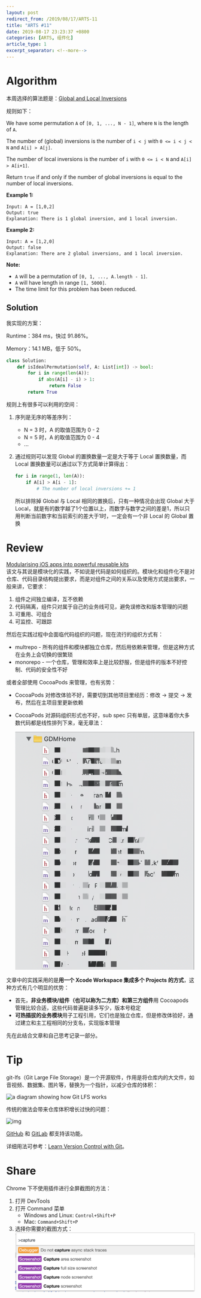 ```yaml
---
layout: post
redirect_from: /2019/08/17/ARTS-11
title: "ARTS #11"
date: 2019-08-17 23:23:37 +0800
categories: [ARTS, 组件化]
article_type: 1
excerpt_separator: <!--more-->
---
```



# Algorithm

本周选择的算法题是：[Global and Local Inversions](<https://leetcode.com/problems/global-and-local-inversions/>)

<!--more-->

规则如下：

We have some permutation `A` of `[0, 1, ..., N - 1]`, where `N` is the length of `A`.

The number of (global) inversions is the number of `i < j` with `0 <= i < j < N` and `A[i] > A[j]`.

The number of local inversions is the number of `i` with `0 <= i < N` and `A[i] > A[i+1]`.

Return `true` if and only if the number of global inversions is equal to the number of local inversions.

**Example 1:**

```
Input: A = [1,0,2]
Output: true
Explanation: There is 1 global inversion, and 1 local inversion.
```

**Example 2:**

```
Input: A = [1,2,0]
Output: false
Explanation: There are 2 global inversions, and 1 local inversion.
```

**Note:**

- `A` will be a permutation of `[0, 1, ..., A.length - 1]`.
- `A` will have length in range `[1, 5000]`.
- The time limit for this problem has been reduced.

## Solution

我实现的方案：

Runtime：384 ms，快过 91.86%。

Memory：14.1 MB，低于 50%。

```python
class Solution:
    def isIdealPermutation(self, A: List[int]) -> bool:
        for i in range(len(A)):
            if abs(A[i] - i) > 1:
                return False
        return True
```

规则上有很多可以利用的空间：

1. 序列是无序的等差序列：

   - N = 3 时，A 的取值范围为 0 - 2
   - N = 5 时，A 的取值范围为 0 - 4
   - ...

2. 通过规则可以发现 Global 的置换数量一定是大于等于 Local 置换数量，而 Local 置换数量可以通过以下方式简单计算得出：

   ```python
   for i in range(1, len(A)):
       if A[i] > A[i - 1]:
           # The number of local inversions += 1
   ```

   所以排除掉 Global 与 Local 相同的置换后，只有一种情况会出现 Global 大于 Local，就是有的数字越了1个位置以上，而数字与数字之间的差是1，所以只用判断当前数字和当前索引的差大于1时，一定会有一个非 Local 的 Global 置换


# Review

[Modularising iOS apps into powerful reusable kits](https://blog.prototypr.io/architecting-ios-development-at-zomato-cf894a7fa5e3?gi=87df8a18ffca)<br/>该文与其说是模块化的实践，不如说是代码是如何组织的。模块化和组件化不是对仓库、代码目录结构提出要求，而是对组件之间的关系以及使用方式提出要求，一般来讲，它要求：

1. 组件之间独立编译，互不依赖
2. 代码隔离，组件只对属于自己的业务线可见，避免误修改和版本管理的问题
3. 可重用、可组合
4. 可监控、可跟踪

然后在实践过程中会面临代码组织的问题，现在流行的组织方式有：

- multrepo - 所有的组件和模块都独立仓库，然后用依赖来管理，但是这种方式在业务上会切换的很繁琐
- monorepo - 一个仓库，管理和效率上是比较舒服，但是组件的版本不好控制、代码的安全性不好

或者全部使用 CocoaPods 来管理，也有劣势：

- CocoaPods 对修改体验不好，需要切到其他项目里经历：修改 -> 提交 -> 发布，然后在主项目里更新依赖
- CocoaPods 对源码组织形式也不好，sub spec 只有单层，这意味着你大多数代码都是线性排列下来，毫无章法：

  ![image-20190818011555649](/assets/img/image-20190818011555649.png)

文章中的实践采用的是**用一个 Xcode Workspace 集成多个 Projects 的方式**，这种方式有几个明显的优势：

- 首先，**非业务模块/组件（也可以称为二方库）**和**第三方组件**用 Cocoapods 管理比较合适，这些代码普遍是读多写少，版本号稳定
- **可热插拔的业务模块**用子工程引用，它们也是独立仓库，但是修改体验好，通过建立和主工程相同的分支名，实现版本管理

先在此结合文章和自己思考记录一部分。

# Tip

git-lfs（Git Large File Storage）是一个开源软件，作用是将仓库内的大文件，如音视频、数据集、图片等，替换为一个指针，以减少仓库的体积：

![a diagram showing how Git LFS works](https://git-lfs.github.com/images/graphic.gif)

传统的做法会带来仓库体积增长过快的问题：

![img](https://www.git-tower.com/learn/media/pages/git/ebook/en/command-line/advanced-topics/git-lfs/-279119236-1565719076/01-large-file-adds-up.png)

[GitHub](https://github.com/) 和 [GitLab](https://about.gitlab.com/) 都支持该功能。

详细用法可参考：[Learn Version Control with Git](https://www.git-tower.com/learn/git/ebook/en/command-line/advanced-topics/git-lfs)。

# Share

Chrome 下不使用插件进行全屏截图的方法：

1. 打开 DevTools
2. 打开 Command 菜单
   - Windows and Linux: `Control+Shift+P`
   - Mac: `Command+Shift+P`
3. 选择你需要的截图方式：
   ![image-20190817191020012](/assets/img/image-20190817191020012.png)